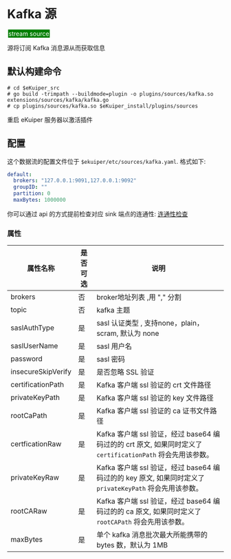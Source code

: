 # Kafka 源

<span style="background:green;color:white;padding:1px;margin:2px">stream source</span>

源将订阅 Kafka 消息源从而获取信息

## 默认构建命令

```shell
# cd $eKuiper_src
# go build -trimpath --buildmode=plugin -o plugins/sources/kafka.so extensions/sources/kafka/kafka.go
# cp plugins/sources/kafka.so $eKuiper_install/plugins/sources
```

重启 eKuiper 服务器以激活插件

## 配置

这个数据流的配置文件位于 `$ekuiper/etc/sources/kafka.yaml`. 格式如下:

```yaml
default:
  brokers: "127.0.0.1:9091,127.0.0.1:9092"
  groupID: ""
  partition: 0
  maxBytes: 1000000
```

你可以通过 api 的方式提前检查对应 sink 端点的连通性: [连通性检查](../../../api/restapi/connection.md#连通性检查)

### 属性

| 属性名称               | 是否可选 | 说明                                                                             |
|--------------------|------|--------------------------------------------------------------------------------|
| brokers            | 否    | broker地址列表 ,用 "," 分割                                                           |
| topic              | 否    | kafka 主题                                                                       |
| saslAuthType       | 是    | sasl 认证类型 , 支持none，plain，scram, 默认为 none                                       |
| saslUserName       | 是    | sasl 用户名                                                                       |
| password           | 是    | sasl 密码                                                                        |
| insecureSkipVerify | 是    | 是否忽略 SSL 验证                                                                    |
| certificationPath  | 是    | Kafka 客户端 ssl 验证的 crt 文件路径                                                     |
| privateKeyPath     | 是    | Kafka 客户端 ssl 验证的 key 文件路径                                                     |
| rootCaPath         | 是    | Kafka 客户端 ssl 验证的 ca 证书文件路径                                                    |
| certficationRaw    | 是    | Kafka 客户端 ssl 验证，经过 base64 编码过的的 crt 原文,  如果同时定义了 `certificationPath` 将会先用该参数。 |
| privateKeyRaw      | 是    | Kafka 客户端 ssl 验证，经过 base64 编码过的的 key 原文,  如果同时定义了 `privateKeyPath` 将会先用该参数。    |
| rootCARaw          | 是    | Kafka 客户端 ssl 验证，经过 base64 编码过的的 ca 原文,  如果同时定义了 `rootCAPath` 将会先用该参数。         |
| maxBytes           | 是    | 单个 kafka 消息批次最大所能携带的 bytes 数，默认为 1MB                                           |

